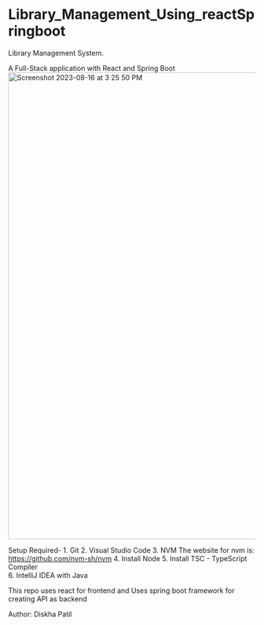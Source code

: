 # Library_Management_Using_reactSpringboot
Library Management System.

A Full-Stack application with React and Spring Boot
<img width="950" alt="Screenshot 2023-08-16 at 3 25 50 PM" src="https://github.com/dikshanpatil/Library_Management_Using_reactSpringboot/assets/128430331/8d24350d-a431-4898-a8f9-fcb3ea2cd857">

Setup Required-
    1. Git
    2. Visual Studio Code
    3. NVM
        The website for nvm is: https://github.com/nvm-sh/nvm
    4. Install Node 
    5. Install TSC - TypeScript Compiler    
    6. IntelliJ IDEA with Java
    
This repo uses react for frontend and 
Uses spring boot framework for creating API as backend

Author: Diskha Patil
